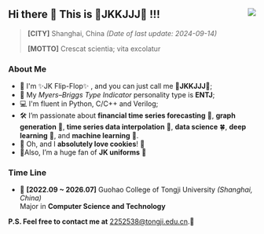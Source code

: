 ## Hi there 👋 This is 🎀JKKJJJ🎀 !!! <img align="right" src="https://komarev.com/ghpvc/?username=RayCorleone" />

> **[CITY]** Shanghai, China *(Date of last update: 2024-09-14)*
>
> **[MOTTO]** Crescat scientia; vita excolatur



### **About Me**

- 🍓 I'm ✨JK Flip-Flop✨ , and you can just call me 🎀**JKKJJJ**🎀;
- 🥺 My *Myers–Briggs Type Indicator* personality type is **ENTJ**;
- 💻 I'm fluent in Python, C/C++ and Verilog;
- 🛠 I’m passionate about **financial time series forecasting** 💞, **graph generation** 🚀, **time series data interpolation** 🌸, **data science** 🍀, **deep learning** 🌺, and **machine learning** 🔆.
- 🍕 Oh, and I **absolutely love cookies**! 🍪
- 🌈Also, I’m a huge fan of **JK uniforms** 🍭


### **Time Line**

- 🏫 **[2022.09 ~ 2026.07]** Guohao College of Tongji University _(Shanghai, China)_  
Major in **Computer Science and Technology**



**P.S. Feel free to contact me at** 2252538@tongji.edu.cn.🎈














